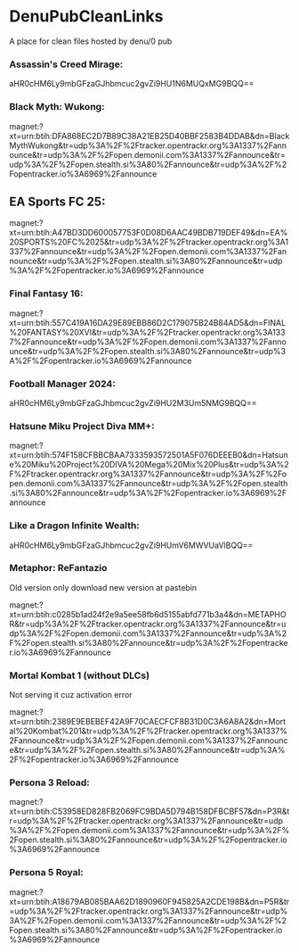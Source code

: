 # DenuPubCleanLinks
A place for clean files hosted by denu\/0 pub

### Assassin's Creed Mirage:
aHR0cHM6Ly9mbGFzaGJhbmcuc2gvZi9HU1N6MUQxMG9BQQ==

### Black Myth: Wukong:
magnet:?xt=urn:btih:DFA868EC2D7B89C38A21EB25D40BBF2583B4DDAB&dn=BlackMythWukong&tr=udp%3A%2F%2Ftracker.opentrackr.org%3A1337%2Fannounce&tr=udp%3A%2F%2Fopen.demonii.com%3A1337%2Fannounce&tr=udp%3A%2F%2Fopen.stealth.si%3A80%2Fannounce&tr=udp%3A%2F%2Fopentracker.io%3A6969%2Fannounce

## EA Sports FC 25:
magnet:?xt=urn:btih:A47BD3DD600057753F0D08D6AAC49BDB719DEF49&dn=EA%20SPORTS%20FC%2025&tr=udp%3A%2F%2Ftracker.opentrackr.org%3A1337%2Fannounce&tr=udp%3A%2F%2Fopen.demonii.com%3A1337%2Fannounce&tr=udp%3A%2F%2Fopen.stealth.si%3A80%2Fannounce&tr=udp%3A%2F%2Fopentracker.io%3A6969%2Fannounce

### Final Fantasy 16:
magnet:?xt=urn:btih:557C419A16DA29E89EBB86D2C179075B24B84AD5&dn=FINAL%20FANTASY%20XVI&tr=udp%3A%2F%2Ftracker.opentrackr.org%3A1337%2Fannounce&tr=udp%3A%2F%2Fopen.demonii.com%3A1337%2Fannounce&tr=udp%3A%2F%2Fopen.stealth.si%3A80%2Fannounce&tr=udp%3A%2F%2Fopentracker.io%3A6969%2Fannounce

### Football Manager 2024:
aHR0cHM6Ly9mbGFzaGJhbmcuc2gvZi9HU2M3Um5NMG9BQQ==

### Hatsune Miku Project Diva MM+:
magnet:?xt=urn:btih:574F158CFBBCBAA7333593572501A5F076DEEEB0&dn=Hatsune%20Miku%20Project%20DIVA%20Mega%20Mix%20Plus&tr=udp%3A%2F%2Ftracker.opentrackr.org%3A1337%2Fannounce&tr=udp%3A%2F%2Fopen.demonii.com%3A1337%2Fannounce&tr=udp%3A%2F%2Fopen.stealth.si%3A80%2Fannounce&tr=udp%3A%2F%2Fopentracker.io%3A6969%2Fannounce

### Like a Dragon Infinite Wealth:
aHR0cHM6Ly9mbGFzaGJhbmcuc2gvZi9HUmV6MWVUaVlBQQ==

### Metaphor: ReFantazio

Old version only  download new version at  pastebin

magnet:?xt=urn:btih:c0285b1ad24f2e9a5ee58fb6d5155abfd771b3a4&dn=METAPHOR&tr=udp%3A%2F%2Ftracker.opentrackr.org%3A1337%2Fannounce&tr=udp%3A%2F%2Fopen.demonii.com%3A1337%2Fannounce&tr=udp%3A%2F%2Fopen.stealth.si%3A80%2Fannounce&tr=udp%3A%2F%2Fopentracker.io%3A6969%2Fannounce

### Mortal Kombat 1 (without DLCs)

Not serving it cuz activation error 

magnet:?xt=urn:btih:2389E9EBEBEF42A9F70CAECFCF8B31D0C3A6A8A2&dn=Mortal%20Kombat%201&tr=udp%3A%2F%2Ftracker.opentrackr.org%3A1337%2Fannounce&tr=udp%3A%2F%2Fopen.demonii.com%3A1337%2Fannounce&tr=udp%3A%2F%2Fopen.stealth.si%3A80%2Fannounce&tr=udp%3A%2F%2Fopentracker.io%3A6969%2Fannounce

### Persona 3 Reload:
magnet:?xt=urn:btih:C53958ED828FB2069FC9BDA5D794B158DFBCBF57&dn=P3R&tr=udp%3A%2F%2Ftracker.opentrackr.org%3A1337%2Fannounce&tr=udp%3A%2F%2Fopen.demonii.com%3A1337%2Fannounce&tr=udp%3A%2F%2Fopen.stealth.si%3A80%2Fannounce&tr=udp%3A%2F%2Fopentracker.io%3A6969%2Fannounce

### Persona 5 Royal:
magnet:?xt=urn:btih:A18679AB085BAA62D1890960F945825A2CDE198B&dn=P5R&tr=udp%3A%2F%2Ftracker.opentrackr.org%3A1337%2Fannounce&tr=udp%3A%2F%2Fopen.demonii.com%3A1337%2Fannounce&tr=udp%3A%2F%2Fopen.stealth.si%3A80%2Fannounce&tr=udp%3A%2F%2Fopentracker.io%3A6969%2Fannounce






